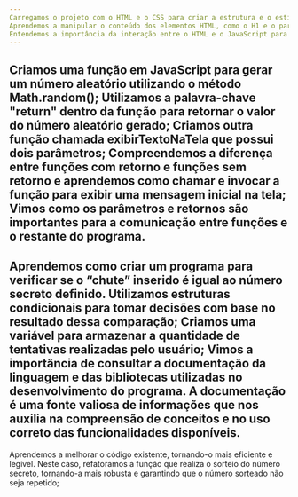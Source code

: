```yaml
---
Carregamos o projeto com o HTML e o CSS para criar a estrutura e o estilo da página que utilizaremos durante o curso;
Aprendemos a manipular o conteúdo dos elementos HTML, como o H1 e o parágrafo (p), utilizando JavaScript para alterar dinamicamente o texto exibido na página;
Entendemos a importância da interação entre o HTML e o JavaScript para criar páginas web dinâmicas e interativas.
---
```

Criamos uma função em JavaScript para gerar um número aleatório utilizando o método Math.random();
Utilizamos a palavra-chave "return" dentro da função para retornar o valor do número aleatório gerado;
Criamos outra função chamada exibirTextoNaTela que possui dois parâmetros;
Compreendemos a diferença entre funções com retorno e funções sem retorno e aprendemos como chamar e invocar a função para exibir uma mensagem inicial na tela;
Vimos como os parâmetros e retornos são importantes para a comunicação entre funções e o restante do programa.
---
Aprendemos como criar um programa para verificar se o “chute” inserido é igual ao número secreto definido. Utilizamos estruturas condicionais para tomar decisões com base no resultado dessa comparação;
Criamos uma variável para armazenar a quantidade de tentativas realizadas pelo usuário;
Vimos a importância de consultar a documentação da linguagem e das bibliotecas utilizadas no desenvolvimento do programa. A documentação é uma fonte valiosa de informações que nos auxilia na compreensão de conceitos e no uso correto das funcionalidades disponíveis.
---
Aprendemos a melhorar o código existente, tornando-o mais eficiente e legível. Neste caso, refatoramos a função que realiza o sorteio do número secreto, tornando-a mais robusta e garantindo que o número sorteado não seja repetido;
